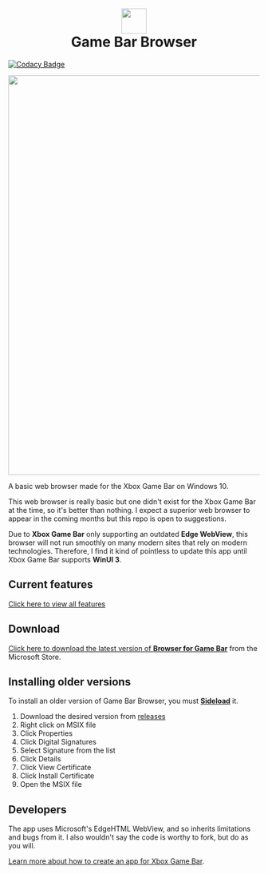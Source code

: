 <h1 align="center">
    <img src="https://store-images.s-microsoft.com/image/apps.9803.13665982798840789.e082f07b-1ea3-4fde-b043-8dcc4e3a08c6.11ecdb51-2d2d-40f6-bed7-e3b959340fcc?mode=scale&q=90&h=300&w=300" width="50"/>
  <br>Game Bar Browser
</h1>

[![Codacy Badge](https://api.codacy.com/project/badge/Grade/0ba0377d699a4a20a53829efe3e5d553)](https://app.codacy.com/manual/dynamiquel/Game-Bar-Browser?utm_source=github.com&utm_medium=referral&utm_content=dynamiquel/Game-Bar-Browser&utm_campaign=Badge_Grade_Dashboard)

<img src="https://store-images.s-microsoft.com/image/apps.31513.13665982798840789.ff7405c8-a553-4c46-885d-f4e1eb46b3e1.f3e3dad5-c6a3-4648-8a39-2935526c0e19?w=1399&h=787&q=90&format=jpg" width="800"/>

A basic web browser made for the Xbox Game Bar on Windows 10.

This web browser is really basic but one didn't exist for the Xbox Game Bar at the time, so it's better than nothing. I expect a superior web browser to appear in the coming months but this repo is open to suggestions.

Due to **Xbox Game Bar** only supporting an outdated **Edge WebView**, this browser will not run smoothly on many modern sites that rely on modern technologies.
Therefore, I find it kind of pointless to update this app until Xbox Game Bar supports **WinUI 3**.

## Current features
[Click here to view all features](https://github.com/dynamiquel/Game-Bar-Browser/blob/master/RELEASES.md)

## Download
[Click here to download the latest version of **Browser for Game Bar**](https://www.microsoft.com/en-gb/p/browser-for-xbox-game-bar/9nk1cnb0nccx?irgwc=1&OCID=AID2000142_aff_7593_159229&tduid=%28ir__ywh0qxotpckftjqnxka03fe3c22xnsta9kwxk6l900%29%287593%29%28159229%29%28%29%28UUwpUdUnU77533YYmYb%29&irclickid=_ywh0qxotpckftjqnxka03fe3c22xnsta9kwxk6l900&activetab=pivot:overviewtab) from the Microsoft Store.

## Installing older versions
To install an older version of Game Bar Browser, you must [**Sideload**](https://docs.microsoft.com/en-us/previous-versions/windows/apps/bg126232(v=win.10)?redirectedfrom=MSDN) it.

1. Download the desired version from [releases](https://github.com/dynamiquel/Game-Bar-Browser/releases/)
2. Right click on MSIX file
3. Click Properties
4. Click Digital Signatures
5. Select Signature from the list
6. Click Details
7. Click View Certificate
8. Click Install Certificate
9. Open the MSIX file


## Developers
The app uses Microsoft's EdgeHTML WebView, and so inherits limitations and bugs from it. I also wouldn't say the code is worthy to fork, but do as you will.

[Learn more about how to create an app for Xbox Game Bar](https://docs.microsoft.com/en-us/gaming/game-bar/).
